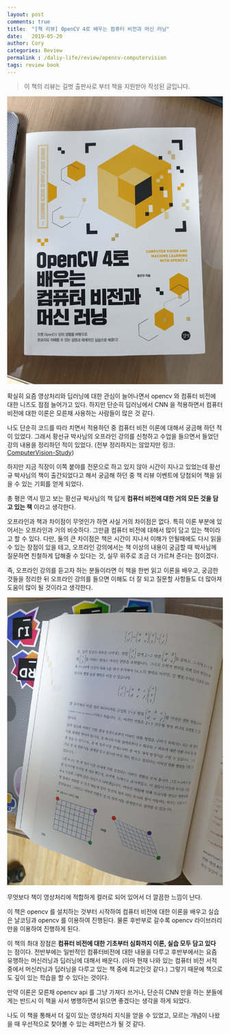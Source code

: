 ```yaml
---
layout: post
comments: true
title:  "[책 리뷰] OpenCV 4로 배우는 컴퓨터 비전과 머신 러닝"
date:   2019-05-20
author: Cory
categories: Review
permalink : /daliy-life/review/opencv-computervision
tags: review book
---
```


> 이 책의 리뷰는 길벗 출판사로 부터 책을 지원받아 작성된 글입니다.

<img src="/assets/review/opencv/opencv-1.jpeg" title="opencv1">

확실히 요즘 영상처리와 딥러닝에 대한 관심이 늘어나면서 opencv 와 컴퓨터 비전에 대한 니즈도 점점 늘어가고 있다. 하지만 단순히 딥러닝에서 CNN 을 적용하면서 컴퓨터비전에 대한 이론은 모른채 사용하는 사람들이 많은 것 같다. 

나도 단순히 코드를 따라 치면서 적용하던 중 컴퓨터 비전 이론에 대해서 궁금해 하던 적이 있었다. 그래서 황선규 박사님의 오프라인 강의를 신청하고 수업을 들으면서 들었던 강의 내용을 정리하던 적이 있었다. (전부 정리하지는 않았지만 링크: [ComputerVision-Study](https://github.com/Lee-KyungSeok/ComputerVision-Study))

하지만 지금 직장이 이쪽 붙야를 전문으로 하고 있지 않아 시간이 지나고 있었는데 황선규 박사님의 책이 출간되었다고 해서 궁금해 하던 중 책 리뷰 이벤트에 당첨되어 책을 읽을 수 있는 기회를 얻게 되었다.

총 평은 역시 믿고 보는 황선규 박사님의 책 답게 __컴퓨터 비전에 대한 거의 모든 것을 담고 있는 책__ 이라고 생각한다. 

오프라인과 책과 차이점이 무엇인가 하면 사실 거의 차이점은 없다. 특히 이론 부분에 있어서는 오프라인과 거의 비슷하다. 그만큼 컴퓨터 비전에 대해서 많이 담고 있는 책이라고 할 수 있다. 다만, 둘의 큰 차이점은 책은 시간이 지나서 이해가 안될때에도 다시 읽을 수 있는 장점이 있을 테고, 오프라인 강의에서는 책 이상의 내용이 궁금할 때 박사님께 질문하면 친철하게 답해줄 수 있다는 것, 실무 위주로 조금 더 가르쳐 준다는 점이겠다.

즉, 오프라인 강의를 듣고자 하는 분들이라면 이 책을 한번 읽고 이론을 배우고, 궁금한것들을 정리한 뒤 오프라인 강의를 들으면 이해도 더 잘 되고 질문할 사항들도 더 많아져 도움이 많이 될 것이라고 생각한다.

<img src="/assets/review/opencv/opencv-2.jpeg" title="opencv2">

무엇보다 책이 영상처리에 적합하게 컬러로 되어 있어서 더 깔끔한 느낌이 난다. 

이 책은 opencv 를 설치하는 것부터 시작하여 컴퓨터 비전에 대한 이론을 배우고 실습은 날코딩과 opencv 를 이용하여 진행된다. 물론 후반부로 갈수록 opencv 라이브러리만을 이용하여 진행하게 된다.

이 책의 촤대 장점은 __컴퓨터 비전에 대한 기초부터 심화까지 이론, 실습 모두 담고 있다__ 는 점이다. 전반부에는 일반적인 컴퓨터비전에 대한 내용을 다루고 후반부에서는 요즘 유행하는 머신러닝과 딥러닝에 대해서 배운다. (아마 현재 나와 있는 컴퓨터 비전 서적 중에서 머신러닝과 딥러닝을 다루고 있는 책 중에 최고인것 같다.) 그렇기 때문에 책으로도 깊이 있는 학습을 할 수 있다는 것이다.

만약 이론은 모른채 opencv api 를 그냥 가져다 쓰거나, 단순히 CNN 만을 하는 분들에게는 반드시 이 책을 사서 병행하면서 읽으면 좋겠다는 생각을 하게 되었다. 

나도 이 책을 통해서 더 깊이 있는 영상처리 지식을 얻을 수 있었고, 모르는 개념이 나왔을 때 우선적으로 찾아볼 수 있는 레퍼런스가 될 것 같다.